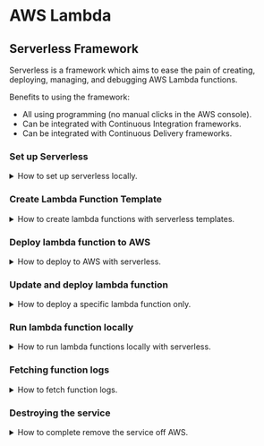 # AWS Lambda

## Serverless Framework
Serverless is a framework which aims to ease the pain of creating, deploying, managing, and debugging AWS Lambda functions.

Benefits to using the framework:
* All using programming (no manual clicks in the AWS console).
* Can be integrated with Continuous Integration frameworks.
* Can be integrated with Continuous Delivery frameworks.

### Set up Serverless
<details>
  <summary>How to set up serverless locally.</summary>

<br>

  * Download Node:
    * `brew install node`
  * Download Serverless:
    * `npm install -g serverless`
  * Create `serverless-admin` IAM user on AWS:
    * User name: `serverless-admin`
    * Access type: `Programmatic access`
    * Permissions: `Attach existing policies directly` -> `AdministratorAccess`
    * Tags: None
  * Configure user profile to Serverless:
    * Grab `Access key ID` and `Secret` from AWS.
    * Run the following command replacing arguments with $:
      * `serverless config credentials --provider aws --key $aws-key --secret $aws-secret --profile $aws-user-name`
      * Example: `serverless config credentials --provider aws --key AKIAV9F2PE5HVSIQO9PN --secret S0Mw5lmf7PScwdcYDq2+diY+ShAAHXTD0cAhufOx --profile serverless-admin`
</details>

### Create Lambda Function Template
<details>
  <summary>How to create lambda functions with serverless templates.</summary>
 
<br>
 
Serverless has pre-built templates that help with creating new lambda functions and to deploy them to AWS. 
To access the Serverless cli you can either use `serverless <command>` or `sls <command>`.
  * Create template with the following command:
    * `sls create --template $language --path $function-name`.
    * Python template example: `sls create --template aws-python --path hello-world-python`.
    * Now you'll see a new directory called `hello-world-python` with a `handler.py` and `serverless.yml` files.
  
> Run `sls create --help` for all argument options.  
  
### Update `serverless.yml`
In this file you will see that it is pre-filled with a lot of things, and most of it is commented out. Travel to the
`provider` section and let's make the following changes:
  * add `profile: <your-iam-user>`
  * add `region <your-aws-region>`  
  
 Example of changes:
```
provider:
  name: aws
  runtime: python2.7
  profile: serverless-admin
  region: us-east-2
```
</details>
 
### Deploy lambda function to AWS
<details>
  <summary>How to deploy to AWS with serverless.</summary>
  
<br>

> Keep in mind that this deploys the WHOLE stack to AWS, not just your one function that you may have updated.
> When you initially create a new serverless app, you will HAVE TO deploy the whole stack, but afterwards you are free
> to just deploy the needed functions.
> This deployment of the stack depending on the size of your application can end up taking a long time. Read the
> `Update and deploy lambda function` section to learn how to only deploy specific functions instead of the whole stack.      
  
Serverless can deploy your lambda function directly into AWS.
* Deploy lambda function to AWS:
  * INSIDE of the lambda function directory, run: `sls deploy -v`.
  * Hop over to AWS and verify that your lambda function was successfully deployed.
  
> Run `sls deploy --help` for all argument options.
  
#### Errors encountered:
<details>
  <summary>Serverless deploy - Function not found</summary>

```
(base) ~/PycharmProjects/aws-lambda/hello-world-python$ sls deploy -v
Serverless: Packaging service...
Serverless: Excluding development dependencies...
Serverless: Uploading CloudFormation file to S3...
Serverless: Uploading artifacts...
Serverless: Uploading service hello-world-python.zip file to S3 (220 B)...
Serverless: Validating template...
Serverless: Updating Stack...
Serverless: Checking Stack update progress...
CloudFormation - UPDATE_IN_PROGRESS - AWS::CloudFormation::Stack - hello-world-python-dev
CloudFormation - UPDATE_IN_PROGRESS - AWS::Lambda::Function - HelloLambdaFunction
CloudFormation - UPDATE_FAILED - AWS::Lambda::Function - HelloLambdaFunction
 
Serverless Error ---------------------------------------
An error occurred: HelloLambdaFunction - Function not found: arn:aws:lambda:us-east-2:410568828559:function:hello-world-python-dev-hello (Service: AWSLambdaInternal; Status Code: 404; Error Code: ResourceNotFoundException; Request ID: 1295f3c6-4621-4cc6-a0ce-8859f3a56c90; Proxy: null).
```

Resolution:
* Open up your `serverless.yml` file and comment out the function having the issue under the `functions` section in this file.
* Run a `sls deploy`, it should successfully deploy this time.
* Uncomment your function in the `serverless.yml`
* Run a `sls deploy`, your function should successfully deploy this time.
* Source: [stackoverflow](https://stackoverflow.com/questions/58382779/serverless-deploy-function-not-found)
</details>
</details>

### Update and deploy lambda function 
<details>
  <summary>How to deploy a specific lambda function only.</summary>

<br>

* Make all necessary changes to your function. 
* Run `sls deploy function -f <function name>`
* Example: 
```
(base) ~/PycharmProjects/aws-lambda/hello-world-python$ sls deploy function -f hello
Serverless: Packaging function: hello...
Serverless: Excluding development dependencies...
Serverless: Uploading function: hello (207 B)...
Serverless: Successfully deployed function: hello
Serverless: Successfully updated function: hello
(base) ~/PycharmProjects/aws-lambda/hello-world-py
```

> Run `sls deploy --help` for all argument options.
</details>

### Run lambda function locally
<details>
  <summary>How to run lambda functions locally with serverless.</summary>
  
<br>

Serverless allows you to run your lambda function locally for testing instead of having to be on the AWS console to do it.    
* Run your lambda function locally for dev/testing:
  * INSIDE of the lambda function directory, run: `sls invoke $function-name -l`.
  * The `-l` is for logging.
  
> Run `sls invoke --help` for all argument options.  
</details>

### Fetching function logs
<details>
  <summary>How to fetch function logs.</summary>

<br>

Once your function is up and live, you will not always be the only one invoking it but you will need to be able to
retrieve logs for specific executions. AWS stores all function execution logs, serverless allows you to fetch and view
these logs via their CLI as well.

> These logs can also be view on the AWS console.
    
* Run `sls logs -f <function name> -t`
  * `-f` option is a required argument for the function name.
  * `-t` option is optional to tail the log output.
  
> Run `sls logs --help` for all argument options.
</details>


### Destroying the service
<details>
  <summary>How to complete remove the service off AWS.</summary>

<br>

Typically when removing/deleting a service from AWS, a few problems arise.

We will need to clean up the following:
1. Function
2. Dependencies on the function
3. CloudWatch Log groups
4. IAM Roles
5. Everything else the framework has created

Thankfully, serverless can handle all of this for us!

To perform a service removal, do the following:
* Run `sls remove` and wait for serverless. Keep in mind this might take a little bit depending on your application size.
* Hop over to the AWS management console and verify that your service has been removed.

> These logs can also be view on the AWS console.
    
* Run `sls logs -f <function name> -t`
  * `-f` option is a required argument for the function name.
  * `-t` option is optional to tail the log output.
  
> Run `sls logs --help` for all argument options.
</details>